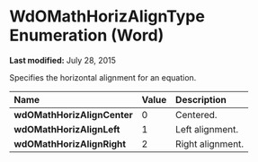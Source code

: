 
# WdOMathHorizAlignType Enumeration (Word)

 **Last modified:** July 28, 2015

Specifies the horizontal alignment for an equation.


|**Name**|**Value**|**Description**|
|:-----|:-----|:-----|
| **wdOMathHorizAlignCenter**|0|Centered.|
| **wdOMathHorizAlignLeft**|1|Left alignment.|
| **wdOMathHorizAlignRight**|2|Right alignment.|
